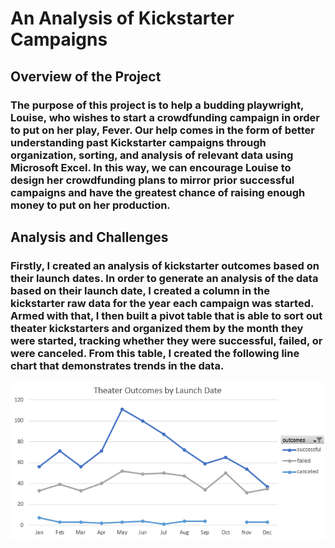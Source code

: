 # An Analysis of Kickstarter Campaigns
## Overview of the Project
### The purpose of this project is to help a budding playwright, Louise, who wishes to start a crowdfunding campaign in order to put on her play, Fever. Our help comes in the form of better understanding past Kickstarter campaigns through organization, sorting, and analysis of relevant data using Microsoft Excel. In this way, we can encourage Louise to design her crowdfunding plans to mirror prior successful campaigns and have the greatest chance of raising enough money to put on her production.

## Analysis and Challenges
### Firstly, I created an analysis of kickstarter outcomes based on their launch dates. In order to generate an analysis of the data based on their launch date, I created a column in the kickstarter raw data for the year each campaign was started. Armed with that, I then built a pivot table that is able to sort out theater kickstarters and organized them by the month they were started, tracking whether they were successful, failed, or were canceled. From this table, I created the following line chart that demonstrates trends in the data.
![Theater_Outcomes_vs_Launch](images/Theater_Outcomes_vs_Launch.png)
